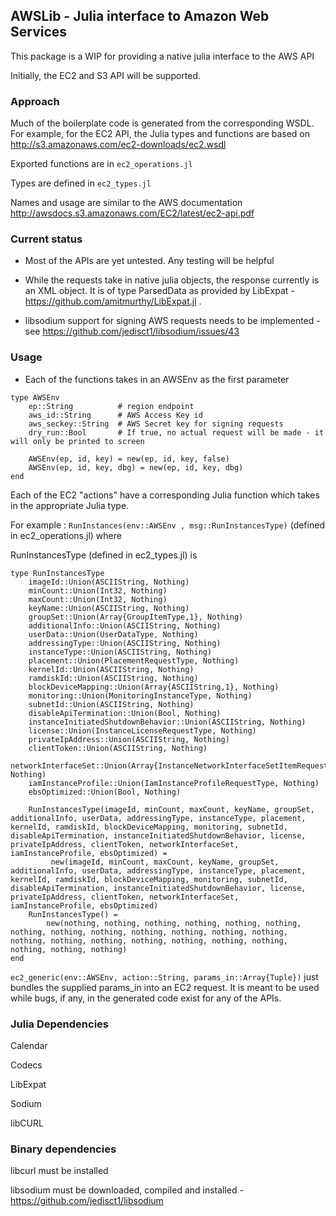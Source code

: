 ## AWSLib - Julia interface to Amazon Web Services

This package is a WIP for providing a native julia interface to the AWS API

Initially, the EC2 and S3 API will be supported.

### Approach

Much of the boilerplate code is generated from the corresponding WSDL.
For example, for the EC2 API, the Julia types and functions are based on http://s3.amazonaws.com/ec2-downloads/ec2.wsdl

Exported functions are in ```ec2_operations.jl```

Types are defined in ```ec2_types.jl```

Names and usage are similar to the AWS documentation http://awsdocs.s3.amazonaws.com/EC2/latest/ec2-api.pdf

### Current status
- Most of the APIs are yet untested. Any testing will be helpful

- While the requests take in native julia objects, the response currently is an XML object. It is of type ParsedData
  as provided by LibExpat - https://github.com/amitmurthy/LibExpat.jl .
  
- libsodium support for signing AWS requests needs to be implemented - see https://github.com/jedisct1/libsodium/issues/43
  

### Usage
- Each of the functions takes in an AWSEnv as the first parameter

```
type AWSEnv
    ep::String          # region endpoint
    aws_id::String      # AWS Access Key id
    aws_seckey::String  # AWS Secret key for signing requests
    dry_run::Bool       # If true, no actual request will be made - it will only be printed to screen
    
    AWSEnv(ep, id, key) = new(ep, id, key, false)
    AWSEnv(ep, id, key, dbg) = new(ep, id, key, dbg)
end
```

Each of the EC2 "actions" have a corresponding Julia function which takes in 
the appropriate Julia type.

For example : ```RunInstances(env::AWSEnv , msg::RunInstancesType)``` (defined in ec2_operations.jl) where 

RunInstancesType (defined in ec2_types.jl) is 

```
type RunInstancesType
    imageId::Union(ASCIIString, Nothing)
    minCount::Union(Int32, Nothing)
    maxCount::Union(Int32, Nothing)
    keyName::Union(ASCIIString, Nothing)
    groupSet::Union(Array{GroupItemType,1}, Nothing)
    additionalInfo::Union(ASCIIString, Nothing)
    userData::Union(UserDataType, Nothing)
    addressingType::Union(ASCIIString, Nothing)
    instanceType::Union(ASCIIString, Nothing)
    placement::Union(PlacementRequestType, Nothing)
    kernelId::Union(ASCIIString, Nothing)
    ramdiskId::Union(ASCIIString, Nothing)
    blockDeviceMapping::Union(Array{ASCIIString,1}, Nothing)
    monitoring::Union(MonitoringInstanceType, Nothing)
    subnetId::Union(ASCIIString, Nothing)
    disableApiTermination::Union(Bool, Nothing)
    instanceInitiatedShutdownBehavior::Union(ASCIIString, Nothing)
    license::Union(InstanceLicenseRequestType, Nothing)
    privateIpAddress::Union(ASCIIString, Nothing)
    clientToken::Union(ASCIIString, Nothing)
    networkInterfaceSet::Union(Array{InstanceNetworkInterfaceSetItemRequestType,1}, Nothing)
    iamInstanceProfile::Union(IamInstanceProfileRequestType, Nothing)
    ebsOptimized::Union(Bool, Nothing)

    RunInstancesType(imageId, minCount, maxCount, keyName, groupSet, additionalInfo, userData, addressingType, instanceType, placement, kernelId, ramdiskId, blockDeviceMapping, monitoring, subnetId, disableApiTermination, instanceInitiatedShutdownBehavior, license, privateIpAddress, clientToken, networkInterfaceSet, iamInstanceProfile, ebsOptimized) = 
         new(imageId, minCount, maxCount, keyName, groupSet, additionalInfo, userData, addressingType, instanceType, placement, kernelId, ramdiskId, blockDeviceMapping, monitoring, subnetId, disableApiTermination, instanceInitiatedShutdownBehavior, license, privateIpAddress, clientToken, networkInterfaceSet, iamInstanceProfile, ebsOptimized)
    RunInstancesType() = 
        new(nothing, nothing, nothing, nothing, nothing, nothing, nothing, nothing, nothing, nothing, nothing, nothing, nothing, nothing, nothing, nothing, nothing, nothing, nothing, nothing, nothing, nothing, nothing)
end
```




```ec2_generic(env::AWSEnv, action::String, params_in::Array{Tuple})``` just bundles the 
supplied params_in into an EC2 request. It is meant to be used while bugs, if any, in the 
generated code exist for any of the APIs.


### Julia Dependencies

Calendar

Codecs

LibExpat

Sodium

libCURL


### Binary dependencies

libcurl must be installed

libsodium must be downloaded, compiled and installed - https://github.com/jedisct1/libsodium









